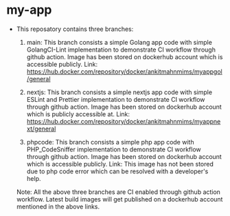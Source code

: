 # my-app

- This reposatory contains three branches:

  1. main: This branch consists a simple Golang app code with simple GolangCI-Lint implementation to demonstrate CI workflow through github action.
            Image has been stored on dockerhub account which is accessible publicly.
  Link: https://hub.docker.com/repository/docker/ankitmahnmims/myappgol/general

  2. nextjs: This branch consists a simple nextjs app code with simple ESLint and Prettier implementation to demonstrate CI workflow through github action.
               Image has been stored on dockerhub account which is publicly accessible at.
      Link: https://hub.docker.com/repository/docker/ankitmahnmims/myappnext/general

  3. phpcode:  This branch consists a simple php app code with PHP_CodeSniffer implementation to demonstrate CI workflow through github action.
                 Image has been stored on dockerhub account which is accessible publicly.
      Link: This image has not been stored due to php code error which can be resolved with a developer's help.

  Note: All the above three branches are CI enabled through github action workflow. Latest build images will get published on a dockerhub
  account mentioned in the above links.



